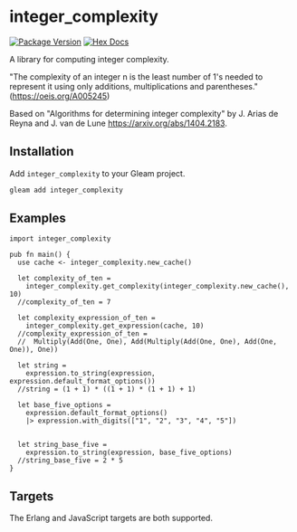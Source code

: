 # integer_complexity

[![Package Version](https://img.shields.io/hexpm/v/integer_complexity)](https://hex.pm/packages/integer_complexity)
[![Hex Docs](https://img.shields.io/badge/hex-docs-ffaff3)](https://hexdocs.pm/integer_complexity/)

A library for computing integer complexity.

"The complexity of an integer n is the least number of 1's needed to represent it using only additions, multiplications and parentheses." (<https://oeis.org/A005245>)

Based on "Algorithms for determining integer complexity" by J. Arias de Reyna and J. van de Lune
<https://arxiv.org/abs/1404.2183>.

## Installation

Add `integer_complexity` to your Gleam project.

```sh
gleam add integer_complexity
```

## Examples


```gleam
import integer_complexity

pub fn main() {
  use cache <- integer_complexity.new_cache()

  let complexity_of_ten =
    integer_complexity.get_complexity(integer_complexity.new_cache(), 10)
  //complexity_of_ten = 7

  let complexity_expression_of_ten =
    integer_complexity.get_expression(cache, 10)
  //complexity_expression_of_ten = 
  //  Multiply(Add(One, One), Add(Multiply(Add(One, One), Add(One, One)), One))

  let string =
    expression.to_string(expression, expression.default_format_options())
  //string = (1 + 1) * ((1 + 1) * (1 + 1) + 1)

  let base_five_options = 
    expression.default_format_options()
    |> expression.with_digits(["1", "2", "3", "4", "5"])


  let string_base_five =
    expression.to_string(expression, base_five_options)
  //string_base_five = 2 * 5
}
```

## Targets

The Erlang and JavaScript targets are both supported.
